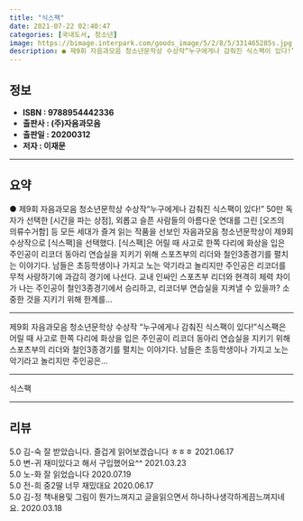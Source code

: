 ```yaml
---
title: "식스팩"
date: 2021-07-22 02:40:47
categories: [국내도서, 청소년]
image: https://bimage.interpark.com/goods_image/5/2/8/5/331465285s.jpg
description: ● 제9회 자음과모음 청소년문학상 수상작“누구에게나 감춰진 식스팩이 있다!” 50만 독자가 선택한 [시간을 파는 상점], 외롭고 슬픈 사람들의 아름다운 연대를 그린 [오즈의 의류수거함] 등 모든 세대가 즐겨 읽는 작품을 선보인 자음과모음 청소년문학상이 제9회 수상작으로 [식스팩]을 선
---
```


## **정보**

- **ISBN : 9788954442336**
- **출판사 : (주)자음과모음**
- **출판일 : 20200312**
- **저자 : 이재문**

------



## **요약**

●  제9회 자음과모음 청소년문학상 수상작“누구에게나 감춰진 식스팩이 있다!” 50만 독자가 선택한 [시간을 파는 상점], 외롭고 슬픈 사람들의 아름다운 연대를 그린 [오즈의 의류수거함] 등 모든 세대가 즐겨 읽는 작품을 선보인 자음과모음 청소년문학상이 제9회 수상작으로 [식스팩]을 선택했다.  [식스팩]은 어릴 때 사고로 한쪽 다리에 화상을 입은 주인공이 리코더 동아리 연습실을 지키기 위해 스포츠부의 리더와 철인3종경기를 펼치는 이야기다. 남들은 초등학생이나 가지고 노는 악기라고 놀리지만 주인공은 리코더를 무척 사랑하기에 과감히 경기에 나선다. 교내 인싸인 스포츠부 리더와 현격히 체력 차이가 나는 주인공이 철인3종경기에서 승리하고, 리코더부 연습실을 지켜낼 수 있을까? 소중한 것을 지키기 위해 한계를...

------

제9회 자음과모음 청소년문학상 수상작
“누구에게나 감춰진 식스팩이 있다!”식스팩은 어릴 때 사고로 한쪽 다리에 화상을 입은 주인공이 리코더 동아리 연습실을 지키기 위해 스포츠부의 리더와 철인3종경기를 펼치는 이야기다. 남들은 초등학생이나 가지고 노는 악기라고 놀리지만 주인공은... 

------


식스팩 

------


## **리뷰** 

5.0 김-숙 잘 받았습니다. 즐겁게 읽어보겠습니다 ㅎㅎㅎ 2021.06.17 <br/>5.0 변-귀 재미있다고 해서 구입했어요^^ 2021.03.23 <br/>5.0 노-화 잘 읽었습니다 2020.07.19 <br/>5.0 전-희 중2딸 너무 재밌대요 2020.06.17 <br/>5.0 김-정 책내용및 그림이 뭔가느껴지고 글을읽으면서 하나하나생각하게끔느껴지네요. 2020.03.18 <br/>